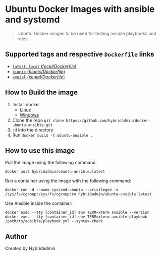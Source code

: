 # Ubuntu Docker Images with ansible and systemd

> Ubuntu Docker images to be used for testing ansible playbooks and roles.

## Supported tags and respective `Dockerfile` links

- [`latest`, `focal` (*focal/Dockerfile*)](https://github.com/hybridadmin/docker-ubuntu-ansible/tree/main/focal/Dockerfile)
- [`bionic` (*bionic/Dockerfile*)](https://github.com/hybridadmin/docker-ubuntu-ansible/tree/main/bionic/Dockerfile)
- [`xenial` (*xenial/Dockerfile*)](https://github.com/hybridadmin/docker-ubuntu-ansible/tree/main/xenial/Dockerfile)

## How to Build the image

1. Install docker
   * [Linux](https://docs.docker.com/engine/install/)
   * [Windows](https://docs.docker.com/docker-for-windows/install/)
2. Clone the repo `git clone https://github.com/hybridadmin/docker-ubuntu-ansible.git`
3. `cd` into the directory
4. Run `docker build -t ubuntu-ansible .`

## How to use this image

Pull the image using the following command:
```console
docker pull hybridadmin/ubuntu-ansible:latest
```

Run a container using the image with the following command:
```console
docker run -d --name systemd-ubuntu --privileged -v /sys/fs/cgroup:/sys/fs/cgroup:ro hybridadmin/ubuntu-ansible:latest
```

Use Ansible inside the container:
```console
docker exec --tty [container_id] env TERM=xterm ansible --version
docker exec --tty [container_id] env TERM=xterm ansible-playbook /path/to/ansible/playbook.yml --syntax-check
```

## Author

Created by Hybridadmin
